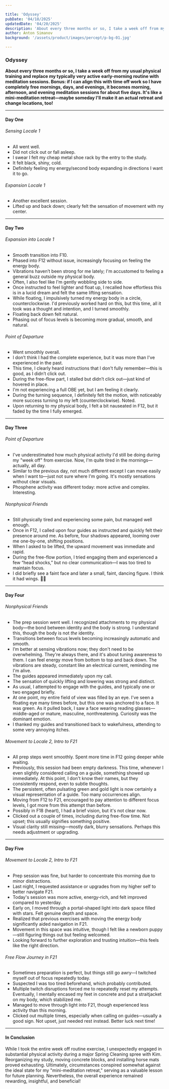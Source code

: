 ```yaml
---

title: 'Odyssey'  
pubDate: '04/18/2025'  
updatedDate: '04/20/2025'  
description: 'About every three months or so, I take a week off from my usual physical training and replace my typically very active early-morning routine with meditation sessions. Bonus: if I can align this with time off work so I have completely free mornings, days, and evenings, it becomes morning, afternoon, and evening meditation sessions for about five days. It is like a mini-meditation retreat—maybe someday I will make it an actual retreat and change locations, too!'  
author: Anton Simanov  
background: '/assets/product/images/percept/p-bg-01.jpg'  

---
```


### Odyssey  

**About every three months or so, I take a week off from my usual physical training and replace my typically very active early-morning routine with meditation sessions. Bonus: if I can align this with time off work so I have completely free mornings, days, and evenings, it becomes morning, afternoon, and evening meditation sessions for about five days. It's like a mini-meditation retreat—maybe someday I'll make it an actual retreat and change locations, too!**

---

#### Day One  

###### Sensing Locale 1  

- All went well.  
- Did not click out or fall asleep.  
- I swear I felt my cheap metal shoe rack by the entry to the study.  
- It felt black, shiny, cold.  
- Definitely feeling my energy/second body expanding in directions I want it to go.  

###### Expansion Locale 1  

- Another excellent session.  
- Lifted up and back down; clearly felt the sensation of movement with my center.  

---

#### Day Two  

###### Expansion into Locale 1  

- Smooth transition into F10.  
- Phased into F12 without issue, increasingly focusing on feeling the energy body.  
- Vibrations haven’t been strong for me lately; I'm accustomed to feeling a general buzz outside my physical body.  
- Often, I also feel like I'm gently wobbling side to side.  
- Once instructed to feel lighter and float up, I recalled how effortless this is in a lucid dream and felt the same lifting sensation.  
- While floating, I impulsively turned my energy body in a circle, counterclockwise. I'd previously worked hard on this, but this time, all it took was a thought and intention, and I turned smoothly.  
- Floating back down felt natural.  
- Phasing out of focus levels is becoming more gradual, smooth, and natural.  

###### Point of Departure  

- Went smoothly overall.  
- I don’t think I had the complete experience, but it was more than I've experienced in the past.  
- This time, I clearly heard instructions that I don't fully remember—this is good, as I didn’t click out.  
- During the free-flow part, I stalled but didn’t click out—just kind of hovered in place.  
- I'm not experiencing a full OBE yet, but I am feeling it clearly.  
- During the turning sequence, I definitely felt the motion, with noticeably more success turning to my left (counterclockwise). Noted.  
- Upon returning to my physical body, I felt a bit nauseated in F12, but it faded by the time I fully emerged.  

---

#### Day Three  

###### Point of Departure  

- I've underestimated how much physical activity I'd still be doing during my "week off" from exercise. Now, I'm quite tired in the mornings—actually, all day.  
- Similar to the previous day, not much different except I can move easily when I want to—just not sure where I'm going. It's mostly sensations without clear visuals.  
- Phosphene activity was different today: more active and complex. Interesting.  

###### Nonphysical Friends  

- Still physically tired and experiencing some pain, but managed well enough.  
- Once in F12, I called upon four guides as instructed and quickly felt their presence around me. As before, four shadows appeared, looming over me one-by-one, shifting positions.  
- When I asked to be lifted, the upward movement was immediate and rapid.  
- During the free-flow portion, I tried engaging them and experienced a few “head shocks,” but no clear communication—I was too tired to maintain focus.  
- I did briefly see a faint face and later a small, faint, dancing figure. I think it had wings. 🤷‍♂️  

---

#### Day Four  

###### Nonphysical Friends  

- The prep session went well. I recognized attachments to my physical body—the bond between identity and the body is strong. I understand this, though the body is not *the* identity.  
- Transitions between focus levels becoming increasingly automatic and smooth.  
- I’m better at sensing vibrations now; they don't need to be overwhelming. They're always there, and it's about tuning awareness to them. I can feel energy move from bottom to top and back down. The vibrations are steady, constant like an electrical current, reminding me I'm alive.  
- The guides appeared immediately upon my call.  
- The sensation of quickly lifting and lowering was strong and distinct.  
- As usual, I attempted to engage with the guides, and typically one or two engaged briefly.  
- At one point, my entire field of view was filled by an eye. I've seen a floating eye many times before, but this one was anchored to a face. It was green. As it pulled back, I saw a face wearing reading glasses—middle-aged or mature, masculine, nonthreatening. Curiosity was the dominant emotion.  
- I thanked my guides and transitioned back to wakefulness, attending to some very annoying itches.  

###### Movement to Locale 2, Intro to F21  

- All prep steps went smoothly. Spent more time in F12 going deeper while waiting.  
- Previously, this session had been empty darkness. This time, whenever I even slightly considered calling on a guide, something showed up immediately. At this point, I don't know their names, but they consistently respond, even to subtle thoughts.  
- The persistent, often pulsating green and gold light is now certainly a visual representation of a guide. Too many occurrences align.  
- Moving from F12 to F21, encouraged to pay attention to different focus levels, I got more from this attempt than before.  
- Possibly in F18 (heart), I had a brief vision, but it's not clear now.  
- Clicked out a couple of times, including during free-flow time. Not upset; this usually signifies something positive.  
- Visual clarity still missing—mostly dark, blurry sensations. Perhaps this needs adjustment or upgrading.  

---

#### Day Five  

###### Movement to Locale 2, Intro to F21  

- Prep session was fine, but harder to concentrate this morning due to minor distractions.  
- Last night, I requested assistance or upgrades from my higher self to better navigate F21.  
- Today's session was more active, energy-rich, and felt improved compared to yesterday.  
- Early on, I moved through a portal-shaped light into dark space filled with stars. Felt genuine depth and space.  
- Realized that previous exercises with moving the energy body significantly aided navigation in F21.  
- Movement in this space was intuitive, though I felt like a newborn puppy—still figuring things out but feeling welcomed.  
- Looking forward to further exploration and trusting intuition—this feels like the right direction.  

###### Free Flow Journey in F21  

- Sometimes preparation is perfect, but things still go awry—I twitched myself out of focus repeatedly today.  
- Suspected I was too tired beforehand, which probably contributed.  
- Multiple twitch disruptions forced me to repeatedly reset my attempts. Eventually, I mentally encased my feet in concrete and put a straitjacket on my body, which stabilized me.  
- Managed to move through light into F21, though experienced less activity than this morning.  
- Clicked out multiple times, especially when calling on guides—usually a good sign. Not upset, just needed rest instead. Better luck next time!  

---

#### In Conclusion  

While I took the entire week off routine exercise, I unexpectedly engaged in substantial physical activity during a major Spring Cleaning spree with Kim. Reorganizing my study, moving concrete blocks, and installing horse mats proved exhausting. Ultimately, circumstances conspired somewhat against the ideal state for my "mini-meditation retreat," serving as a valuable lesson for future planning. Nevertheless, the overall experience remained rewarding, insightful, and beneficial!